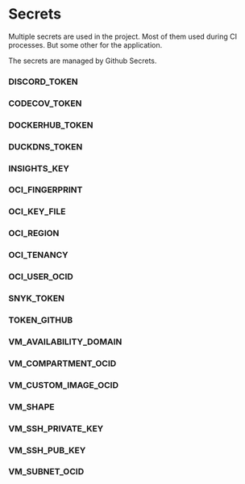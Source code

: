 # Secrets
Multiple secrets are used in the project. Most of them used during CI processes. But some other for the application.

The secrets are managed by Github Secrets.

### DISCORD_TOKEN

### CODECOV_TOKEN

### DOCKERHUB_TOKEN

### DUCKDNS_TOKEN

### INSIGHTS_KEY

### OCI_FINGERPRINT

### OCI_KEY_FILE

### OCI_REGION

### OCI_TENANCY

### OCI_USER_OCID

### SNYK_TOKEN

### TOKEN_GITHUB

### VM_AVAILABILITY_DOMAIN

### VM_COMPARTMENT_OCID

### VM_CUSTOM_IMAGE_OCID

### VM_SHAPE

### VM_SSH_PRIVATE_KEY

### VM_SSH_PUB_KEY

### VM_SUBNET_OCID
